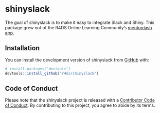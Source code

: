 
<!-- README.md is generated from README.Rmd. Please edit that file -->

# shinyslack

<!-- badges: start -->
<!-- badges: end -->

The goal of shinyslack is to make it easy to integrate Slack and Shiny.
This package grew out of the R4DS Online Learning Community’s
[mentordash app](r4ds.io/mentordash).

## Installation

You can install the development version of shinyslack from
[GitHub](https://github.com/) with:

``` r
# install.packages("devtools")
devtools::install_github("r4ds/shinyslack")
```

## Code of Conduct

Please note that the shinyslack project is released with a [Contributor
Code of
Conduct](https://contributor-covenant.org/version/2/0/CODE_OF_CONDUCT.html).
By contributing to this project, you agree to abide by its terms.
